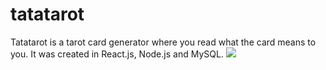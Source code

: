 # tatatarot
Tatatarot is a tarot card generator where you read what the card means to you.
It was created in React.js, Node.js and MySQL.
<img src="./public/tarotlogotrans.png">
